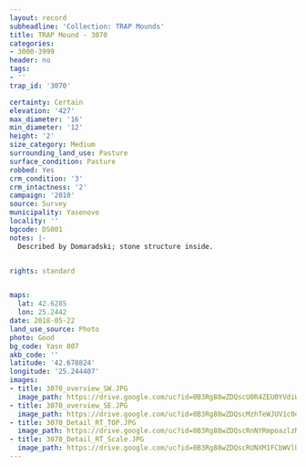 ```yaml
---
layout: record
subheadline: 'Collection: TRAP Mounds'
title: TRAP Mound - 3070
categories:
- 3000-3999
header: no
tags:
- ''
trap_id: '3070'

certainty: Certain
elevation: '427'
max_diameter: '16'
min_diameter: '12'
height: '2'
size_category: Medium
surrounding_land_use: Pasture
surface_condition: Pasture
robbed: Yes
crm_condition: '3'
crm_intactness: '2'
campaign: '2010'
source: Survey
municipality: Yasenovo
locality: ''
bgcode: DS001
notes: |-
  Described by Domaradski; stone structure inside.


rights: standard


maps:
  lat: 42.6285
  lon: 25.2442
date: 2018-05-22
land_use_source: Photo
photo: Good
bg_code: Yasn 007
akb_code: ''
latitude: '42.678824'
longitude: '25.244407'
images:
- title: 3070_overview_SW.JPG
  image_path: https://drive.google.com/uc?id=0B3Rg88wZDQscU0R4ZEU0YVdiWDQ
- title: 3070_overview_SE.JPG
  image_path: https://drive.google.com/uc?id=0B3Rg88wZDQscMzhTeWJUV1c0dlk
- title: 3070_Detail_RT_TOP.JPG
  image_path: https://drive.google.com/uc?id=0B3Rg88wZDQscRnNYRmpoazlzNzA
- title: 3070_Detail_RT_Scale.JPG
  image_path: https://drive.google.com/uc?id=0B3Rg88wZDQscRUNXM1FCbWVlUEE
---
```


